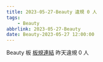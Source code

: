 ```yaml
---
title: 2023-05-27-Beauty 違規 0 人
tags:
    - Beauty
abbrlink: 2023-05-27-Beauty
date: Beauty-2023-05-27 12:00:00
---
```

Beauty 板 [板規連結](https://www.ptt.cc/bbs/Beauty/M.1630069980.A.84B.html)
昨天違規 0 人
